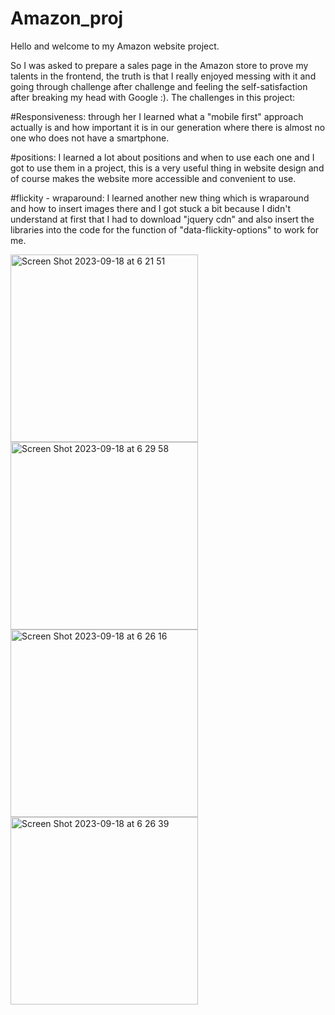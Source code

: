 # Amazon_proj
Hello and welcome to my Amazon website project.

So I was asked to prepare a sales page in the Amazon store to prove my talents in the frontend, the truth is that I really enjoyed messing with it and going through challenge after challenge and feeling the self-satisfaction after breaking my head with Google :).
The challenges in this project:

#Responsiveness: through her I learned what a "mobile first" approach actually is and how important it is in our generation where there is almost no one who does not have a smartphone.
 
#positions: I learned a lot about positions and when to use each one and I got to use them in a project, this is a very useful thing in website design and of course makes the website more accessible and convenient to use.

#flickity - wraparound: I learned another new thing which is wraparound and how to insert images there and I got stuck a bit because I didn't understand at first that I had to download "jquery cdn" and also insert the libraries into the code for the function of "data-flickity-options" to work for me.


<img width="300px" alt="Screen Shot 2023-09-18 at 6 21 51" src="https://github.com/fadyzar/Amazon_proj/assets/93481957/8582dfa3-1047-43e0-ae57-e22139cd11d9">

<img width="300" alt="Screen Shot 2023-09-18 at 6 29 58" src="https://github.com/fadyzar/Amazon_proj/assets/93481957/24f21169-6bf1-4b5c-8626-fd6c590da3fd">



<img width="300" alt="Screen Shot 2023-09-18 at 6 26 16" src="https://github.com/fadyzar/Amazon_proj/assets/93481957/c07a6f4c-b40b-449e-ae33-ea6cc81db0bf">

<img width="300" alt="Screen Shot 2023-09-18 at 6 26 39" src="https://github.com/fadyzar/Amazon_proj/assets/93481957/7d8ce3b6-3677-49d4-a860-a21dc9a2a465">



